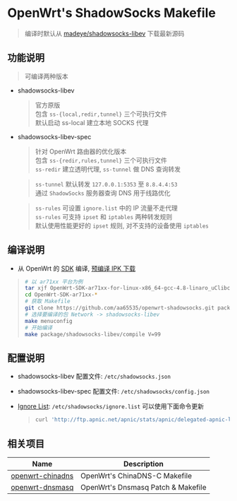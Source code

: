 OpenWrt's ShadowSocks Makefile
===

 > 编译时默认从 [madeye/shadowsocks-libev][1] 下载最新源码

功能说明
---

 > 可编译两种版本  

 - shadowsocks-libev  

   > 官方原版  
   > 包含 `ss-{local,redir,tunnel}` 三个可执行文件  
   > 默认启动 ss-local 建立本地 SOCKS 代理  

 - shadowsocks-libev-spec

   > 针对 OpenWrt 路由器的优化版本  
   > 包含 `ss-{redir,rules,tunnel}` 三个可执行文件  
   > `ss-redir` 建立透明代理, `ss-tunnel` 做 DNS 查询转发  

   > `ss-tunnel` 默认转发 `127.0.0.1:5353` 至 `8.8.4.4:53`  
   > 通过 `ShadowSocks` 服务器查询 DNS 用于线路优化  

   > `ss-rules` 可设置 `ignore.list` 中的 IP 流量不走代理  
   > `ss-rules` 可支持 `ipset` 和 `iptables` 两种转发规则  
   > 默认使用性能更好的 `ipset` 规则, 对不支持的设备使用 `iptables`  

编译说明
---

 - 从 OpenWrt 的 [SDK][S] 编译, [预编译 IPK 下载][2]

 > ```bash
 > # 以 ar71xx 平台为例
 > tar xjf OpenWrt-SDK-ar71xx-for-linux-x86_64-gcc-4.8-linaro_uClibc-0.9.33.2.tar.bz2
 > cd OpenWrt-SDK-ar71xx-*
 > # 获取 Makefile
 > git clone https://github.com/aa65535/openwrt-shadowsocks.git package/shadowsocks-libev
 > # 选择要编译的包 Network -> shadowsocks-libev
 > make menuconfig
 > # 开始编译
 > make package/shadowsocks-libev/compile V=99
 > ```

配置说明
---

 - shadowsocks-libev 配置文件: `/etc/shadowsocks.json`

 - shadowsocks-libev-spec 配置文件: `/etc/shadowsocks/config.json`

 - [Ignore List][3]: `/etc/shadowsocks/ignore.list` 可以使用下面命令更新
    > ```bash
    > curl 'http://ftp.apnic.net/apnic/stats/apnic/delegated-apnic-latest' | awk -F\| '/CN\|ipv4/ { printf("%s/%d\n", $4, 32-log($5)/log(2)) }' > /etc/shadowsocks/ignore.list
    > ```

相关项目
---

 Name                     | Description
 -------------------------|-----------------------------------
 [openwrt-chinadns][5]    | OpenWrt's ChinaDNS-C Makefile
 [openwrt-dnsmasq][6]     | OpenWrt's Dnsmasq Patch & Makefile


  [1]: https://github.com/madeye/shadowsocks-libev
  [2]: https://sourceforge.net/projects/openwrt-dist/files/shadowsocks-libev/
  [3]: https://github.com/aa65535/openwrt-shadowsocks/blob/master/files/shadowsocks.list
  [5]: https://github.com/aa65535/openwrt-chinadns
  [6]: https://github.com/aa65535/openwrt-dnsmasq
  [7]: https://github.com/aa65535/openwrt-shadowsocks
  [S]: http://downloads.openwrt.org/snapshots/trunk/
